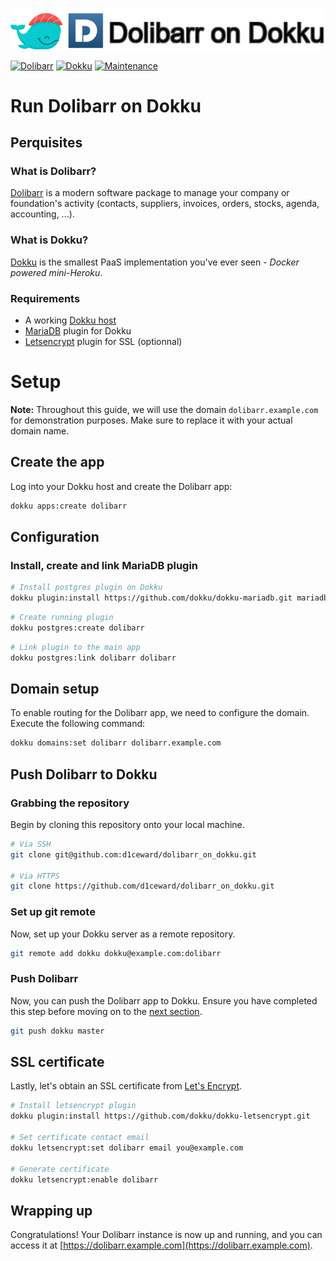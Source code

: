 ![](.github/images/repo_header.png)

[![Dolibarr](https://img.shields.io/badge/Dolibarr-19.0.2-blue.svg)](https://github.com/Dolibarr/dolibarr/releases/tag/19.0.2)
[![Dokku](https://img.shields.io/badge/Dokku-Repo-blue.svg)](https://github.com/dokku/dokku)
[![Maintenance](https://img.shields.io/badge/Maintained%3F-yes-green.svg)](https://github.com/d1ceward/dolibarr_on_dokku/graphs/commit-activity)
# Run Dolibarr on Dokku

## Perquisites

### What is Dolibarr?

[Dolibarr](https://www.dolibarr.org/) is a modern software package to manage your company or foundation's activity (contacts, suppliers, invoices, orders, stocks, agenda, accounting, ...).

### What is Dokku?

[Dokku](http://dokku.viewdocs.io/dokku/) is the smallest PaaS implementation you've ever seen - _Docker
powered mini-Heroku_.

### Requirements
* A working [Dokku host](http://dokku.viewdocs.io/dokku/getting-started/installation/)
* [MariaDB](https://github.com/dokku/dokku-mariadb) plugin for Dokku
* [Letsencrypt](https://github.com/dokku/dokku-letsencrypt) plugin for SSL (optionnal)

# Setup

**Note:** Throughout this guide, we will use the domain `dolibarr.example.com` for demonstration purposes. Make sure to replace it with your actual domain name.

## Create the app

Log into your Dokku host and create the Dolibarr app:

```bash
dokku apps:create dolibarr
```

## Configuration

### Install, create and link MariaDB plugin

```bash
# Install postgres plugin on Dokku
dokku plugin:install https://github.com/dokku/dokku-mariadb.git mariadb
```

```bash
# Create running plugin
dokku postgres:create dolibarr
```

```bash
# Link plugin to the main app
dokku postgres:link dolibarr dolibarr
```

## Domain setup

To enable routing for the Dolibarr app, we need to configure the domain. Execute the following command:

```bash
dokku domains:set dolibarr dolibarr.example.com
```

## Push Dolibarr to Dokku

### Grabbing the repository

Begin by cloning this repository onto your local machine.

```bash
# Via SSH
git clone git@github.com:d1ceward/dolibarr_on_dokku.git

# Via HTTPS
git clone https://github.com/d1ceward/dolibarr_on_dokku.git
```

### Set up git remote

Now, set up your Dokku server as a remote repository.

```bash
git remote add dokku dokku@example.com:dolibarr
```

### Push Dolibarr

Now, you can push the Dolibarr app to Dokku. Ensure you have completed this step before moving on to the [next section](#ssl-certificate).

```bash
git push dokku master
```

## SSL certificate

Lastly, let's obtain an SSL certificate from [Let's Encrypt](https://letsencrypt.org/).

```bash
# Install letsencrypt plugin
dokku plugin:install https://github.com/dokku/dokku-letsencrypt.git

# Set certificate contact email
dokku letsencrypt:set dolibarr email you@example.com

# Generate certificate
dokku letsencrypt:enable dolibarr
```

## Wrapping up

Congratulations! Your Dolibarr instance is now up and running, and you can access it at [https://dolibarr.example.com](https://dolibarr.example.com).
